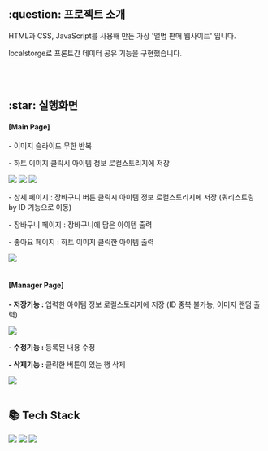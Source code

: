 <h2>:question: 프로젝트 소개</h2>
<p>HTML과 CSS, JavaScript를 사용해 만든 가상 '앨범 판매 웹사이트' 입니다.</p>
<p>localstorge로 프론트간 데이터 공유 기능을 구현했습니다.</p>
<br /><br />


<h2>:star: 실행화면</h2>
<h4>[Main Page]</h4>
<p>- 이미지 슬라이드 무한 반복</p>
<p>- 하트 이미지 클릭시 아이템 정보 로컬스토리지에 저장</p>
<img src="https://github.com/user-attachments/assets/80019cc0-e818-47a6-97bf-b32bf0cf6226">
<img src="https://github.com/user-attachments/assets/97fa766a-b789-4632-8398-813dbe281223">
<img src="https://github.com/user-attachments/assets/ef4be41b-0dc1-4aa0-b8aa-e6d07b8af4ed">
<br />
<p>- 상세 페이지 : 장바구니 버튼 클릭시 아이템 정보 로컬스토리지에 저장 (쿼리스트링 by ID 기능으로 이동) </p>
<p>- 장바구니 페이지 : 장바구니에 담은 아이템 출력</p>
<p>- 좋아요 페이지 : 하트 이미지 클릭한 아이템 출력</p>
<img src="https://github.com/user-attachments/assets/2a9a3c55-8be1-4db9-9fe7-1bea910b0fad">
<br /><br />

<h4>[Manager Page]</h4>
<p><b>- 저장기능 : </b> 입력한 아이템 정보 로컬스토리지에 저장 (ID 중복 불가능, 이미지 랜덤 출력)</p>
<img src="https://github.com/user-attachments/assets/3713b072-e463-4501-be7b-6116cc67dc37"><br />
<p><b>- 수정기능 : </b> 등록된 내용 수정</p>
<p><b>- 삭제기능 : </b> 클릭한 버튼이 있는 행 삭제</p>
<img src="https://github.com/user-attachments/assets/a277df56-6e25-456e-abb2-1acf1c31d0cc">
<br /><br />


<h2>📚 Tech Stack</h2>
<div>
  <img src="https://img.shields.io/badge/HTML5-E34F26?style=flat&logo=HTML5&logoColor=white" />
  <img src="https://img.shields.io/badge/CSS3-1572B6?style=flat&logo=CSS3&logoColor=white" />
  <img src="https://img.shields.io/badge/JavaScript-F7DF1E?style=flat&logo=JavaScript&logoColor=white" />
</div>
